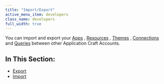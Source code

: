 ```yaml
---
title: "Import/Export"
active_menu_item: developers
class_name: developers
full_width: true
---
```



You can import and export your [Apps](/developers/user-guide/product-guide/the-console/console-tabs/applications) , [Resources](/developers/user-guide/product-guide/the-console/console-tabs/resources) , [Themes](/developers/user-guide/product-guide/the-console/console-tabs/themes-overview) , [Connections](/developers/user-guide/product-guide/the-console/console-tabs/connections/) and [Queries](/developers/user-guide/product-guide/the-console/console-tabs/queries/) between other Application Craft Accounts.

## In This Section:

 - [Export](/developers/user-guide/product-guide/the-console/import/export/export)
 - [Import](/developers/user-guide/product-guide/the-console/import/export/import)
